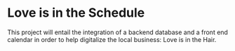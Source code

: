 # Love is in the Schedule
This project will entail the integration of a backend database and a front end calendar in order to help digitalize the local business: Love is in the Hair.
